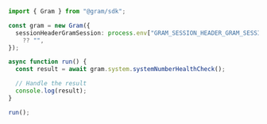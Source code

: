 <!-- Start SDK Example Usage [usage] -->
```typescript
import { Gram } from "@gram/sdk";

const gram = new Gram({
  sessionHeaderGramSession: process.env["GRAM_SESSION_HEADER_GRAM_SESSION"]
    ?? "",
});

async function run() {
  const result = await gram.system.systemNumberHealthCheck();

  // Handle the result
  console.log(result);
}

run();

```
<!-- End SDK Example Usage [usage] -->